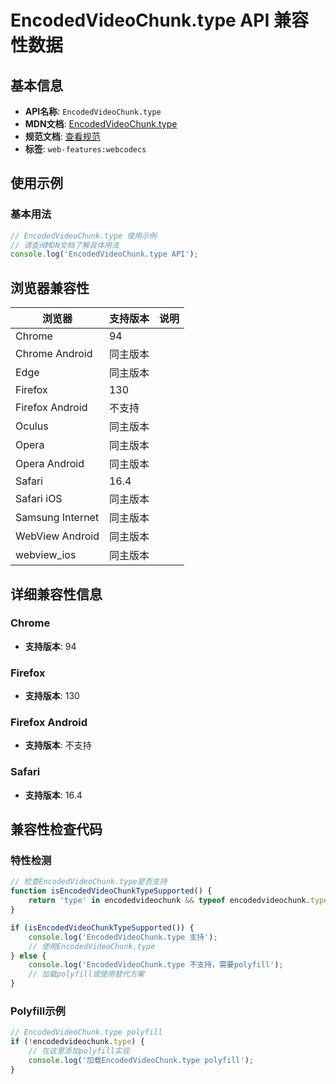# EncodedVideoChunk.type API 兼容性数据

## 基本信息

- **API名称**: `EncodedVideoChunk.type`
- **MDN文档**: [EncodedVideoChunk.type](https://developer.mozilla.org/docs/Web/API/EncodedVideoChunk/type)
- **规范文档**: [查看规范](https://w3c.github.io/webcodecs/#dom-encodedvideochunk-type)
- **标签**: `web-features:webcodecs`

## 使用示例

### 基本用法

```javascript
// EncodedVideoChunk.type 使用示例
// 请查阅MDN文档了解具体用法
console.log('EncodedVideoChunk.type API');
```

## 浏览器兼容性

| 浏览器 | 支持版本 | 说明 |
|--------|----------|------|
| Chrome | 94 |  |
| Chrome Android | 同主版本 |  |
| Edge | 同主版本 |  |
| Firefox | 130 |  |
| Firefox Android | 不支持 |  |
| Oculus | 同主版本 |  |
| Opera | 同主版本 |  |
| Opera Android | 同主版本 |  |
| Safari | 16.4 |  |
| Safari iOS | 同主版本 |  |
| Samsung Internet | 同主版本 |  |
| WebView Android | 同主版本 |  |
| webview_ios | 同主版本 |  |

## 详细兼容性信息

### Chrome

- **支持版本**: 94

### Firefox

- **支持版本**: 130

### Firefox Android

- **支持版本**: 不支持

### Safari

- **支持版本**: 16.4

## 兼容性检查代码

### 特性检测

```javascript
// 检查EncodedVideoChunk.type是否支持
function isEncodedVideoChunkTypeSupported() {
    return 'type' in encodedvideochunk && typeof encodedvideochunk.type === 'function';
}

if (isEncodedVideoChunkTypeSupported()) {
    console.log('EncodedVideoChunk.type 支持');
    // 使用EncodedVideoChunk.type
} else {
    console.log('EncodedVideoChunk.type 不支持，需要polyfill');
    // 加载polyfill或使用替代方案
}
```

### Polyfill示例

```javascript
// EncodedVideoChunk.type polyfill
if (!encodedvideochunk.type) {
    // 在这里添加polyfill实现
    console.log('加载EncodedVideoChunk.type polyfill');
}
```

